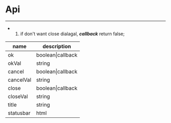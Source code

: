 <!--
 * @Descripttion: 
 * @version: 
 * @Author: fuanlei
 * @Date: 2019-10-18 10:02:26
 * @LastEditors: fuanlei
 * @LastEditTime: 2019-10-18 10:12:13
 -->
# Api
------------
- 1.  if don't want close dialagal, ***callback***  return false; 

|name|description|
|----|-----|
|ok|boolean\|callback|
|okVal|string|
|cancel|boolean\|callback|
|cancelVal|string|
|close|boolean\|callback|
|closeVal|string|
|title|string|
|statusbar|html|